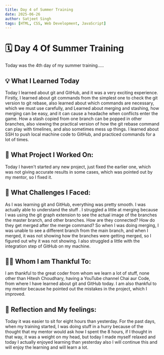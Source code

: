 ```yaml
---
title: Day 4 of Summer Training
date: 2025-06-26
author: Satjeet Singh
tags: [HTML, CSS, Web Development, JavaScript]
---
```


# 🗓️ Day 4 Of Summer Training
Today was the 4th day of my summer training.....

## 💡 What I Learned Today
Today I learned about git and GitHub, and it was a very exciting experience. Firstly, I learned about git commands from the simplest one to check the git version to git rebase, also learned about which commands are necessary, which we must use carefully, and Learned about merging and stashing, how merging can be easy, and it can cause a headache when conflicts enter the game. How a stash copied from one branch can be popped in other branches, also viewing the practical version of how the git rebase command can play with timelines, and also sometimes mess up things. I learned about SSH to push local machine code to GitHub, and practiced commands for a lot of times.

## 📝 What Project I Worked On:
Today I haven't started any new project, just fixed the earlier one, which was not giving accurate results in some cases, which was pointed out by my mentor, so I fixed it.

## 🎯 What Challenges I Faced:
As I was learning git and GitHub, everything was pretty smooth. I was actually able to understand the stuff . I struggled a little at merging because I was using the git graph extension to see the actual image of the branches the master branch, and other branches. How are they connected? How do they get merged after the merge command? So when I was doing merging, I was unable to see a different branch from the main branch, and when I merged, it was not showing how the branches were getting merged, so I figured out why it was not showing. I also struggled a little with the integration step of GitHub on my machine.

## 🙏🏻 Whom I am Thankful To:
I am thankful to the great coder from whom we learn a lot of stuff, none other than Hitesh Choudhary, having a YouTube channel Chai aur Code, from where I have learned about git and GitHub today. I am also thankful to my mentor because he pointed out the mistakes in the project, which I improved.

## 💭 Reflection and My feelings:
Today it was easier to sit for eight hours than yesterday. For the past days, when my training started, I was doing stuff in a hurry because of the thought that my mentor would ask how I spent the 8 hours, if I thought in that way, it was a weight on my head, but today I made myself relaxed and today I actually enjoyed learning than yesterday also I will continue this and will enjoy the learning and will learn a lot.
